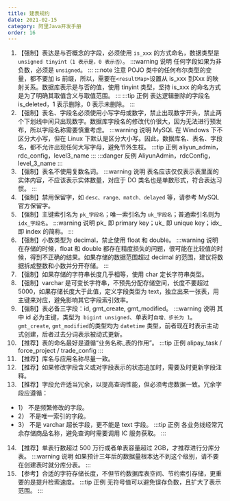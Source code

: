 ```yaml
---
title: 建表规约
date: 2021-02-15
category: 阿里Java开发手册
order: 16
---
```



1. 【强制】表达是与否概念的字段，必须使用 `is_xxx` 的方式命名，数据类型是 `unsigned tinyint（1 表示是，0 表示否）`。
:::warning 说明
任何字段如果为非负数，必须是 `unsigned`。
:::
:::note 注意
POJO 类中的任何布尔类型的变量，都不要加 is 前缀，所以，需要在`<resultMap>`设置从 is_xxx 到Xxx 的映射关系。数据库表示是与否的值，使用 tinyint 类型，坚持 is_xxx 的命名方式是为了明确其取值含义与取值范围。
:::
:::tip 正例
表达逻辑删除的字段名 is_deleted，1 表示删除，0 表示未删除。
:::
2. 【强制】表名、字段名必须使用小写字母或数字，禁止出现数字开头，禁止两个下划线中间只出现数字。数据库字段名的修改代价很大，因为无法进行预发布，所以字段名称需要慎重考虑。
:::warning 说明
MySQL 在 Windows 下不区分大小写，但在 Linux 下默认是区分大小写。因此，数据库名、表名、字段名，都不允许出现任何大写字母，避免节外生枝。
:::tip 正例
aliyun_admin，rdc_config，level3_name
:::
:::danger 反例
AliyunAdmin，rdcConfig，level_3_name
:::
3. 【强制】表名不使用复数名词。
:::warning 说明
表名应该仅仅表示表里面的实体内容，不应该表示实体数量，对应于 DO 类名也是单数形式，符合表达习惯。
:::
4. 【强制】禁用保留字，如 `desc、range、match、delayed` 等，请参考 MySQL 官方保留字。
5. 【强制】主键索引名为 `pk_字段名`；唯一索引名为 `uk_字段名`；普通索引名则为 `idx_字段名`。
:::warning 说明
pk_ 即 primary key；uk_ 即 unique key；idx_ 即 index 的简称。
:::
6. 【强制】小数类型为 decimal，禁止使用 float 和 double。
:::warning 说明
在存储的时候，float 和 double 都存在精度损失的问题，很可能在比较值的时候，得到不正确的结果。如果存储的数据范围超过 decimal 的范围，建议将数据拆成整数和小数并分开存储。
:::
7. 【强制】如果存储的字符串长度几乎相等，使用 char 定长字符串类型。
8. 【强制】varchar 是可变长字符串，不预先分配存储空间，长度不要超过 5000，如果存储长度大于此值，定义字段类型为 text，独立出来一张表，用主键来对应，避免影响其它字段索引效率。
9. 【强制】表必备三字段：id, gmt_create, gmt_modified。
:::warning 说明
其中 id 必为主键，类型为` bigint unsigned`、单表时`自增、步长为 1`。`gmt_create`, `gmt_modified`的类型均为 `datetime` 类型，前者现在时表示主动式创建，后者过去分词表示被动式更新。
10. 【推荐】表的命名最好是遵循“业务名称_表的作用”。
:::tip 正例
alipay_task / force_project / trade_config
:::
11. 【推荐】库名与应用名称尽量一致。
12. 【推荐】如果修改字段含义或对字段表示的状态追加时，需要及时更新字段注释。
13. 【推荐】字段允许适当冗余，以提高查询性能，但必须考虑数据一致。冗余字段应遵循：
- 1） 不是频繁修改的字段。
- 2） 不是唯一索引的字段。 
- 3） 不是 varchar 超长字段，更不能是 text 字段。
:::tip 正例
各业务线经常冗余存储商品名称，避免查询时需要调用 IC 服务获取。
:::
14. 【推荐】单表行数超过 500 万行或者单表容量超过 2GB，才推荐进行分库分表。
:::warning 说明
如果预计三年后的数据量根本达不到这个级别，请不要在创建表时就分库分表。
:::
15. 【参考】合适的字符存储长度，不但节约数据库表空间、节约索引存储，更重要的是提升检索速度。
:::tip 正例
无符号值可以避免误存负数，且扩大了表示范围。
:::
